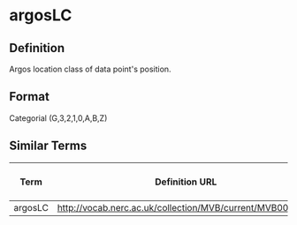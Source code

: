 # argosLC 

## Definition 
Argos location class of data point's position.

## Format
Categorial (G,3,2,1,0,A,B,Z)

## Similar Terms 
|Term|Definition URL|Source Vocabulary Publisher/Creator|
|----|----------|-----------------|
|argosLC |http://vocab.nerc.ac.uk/collection/MVB/current/MVB000034/|Movebank|

 